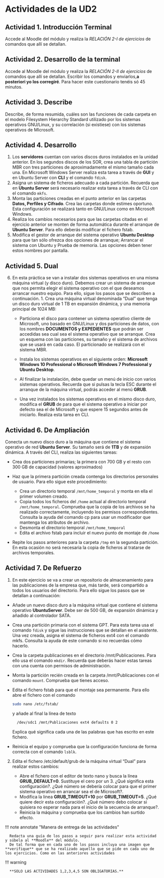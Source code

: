 # Actividades de la UD2

## Actividad 1. Introducción Terminal

Accede al Moodle del módulo y realiza la _RELACIÓN 2-I de ejercicios_ de comandos que allí se detallan.

## Actividad 2. Desarrollo de la terminal

Accede al Moodle del módulo y realiza la _RELACIÓN 2-II de ejercicios_ de comandos que allí se detallan. Escribir los comandos y enviarlos,**a posteriori yo los corregiré**. Para hacer este cuestionario tenéis só 45 minutos.

## Actividad 3. Describe

Describe, de forma resumida, cuáles son las funciones de cada carpeta en el modelo Filesystem Hierarchy Standard utilizado por los sistemas operativos GNU/Linux, y su correlación (si existiese) con los sistemas operativos de MIcrosoft.

## Actividad 4. Desarrollo

1. Los **servidores** cuentan con varios discos duros instalados en la unidad anterior. En los segundos discos de los SOR, crea una tabla de partición MBR con tres particiones de aproximadamente el mismo tamaño cada una. En Microsoft Windows Server realiza esta tarea a través de **GUI** y en Ubuntu Server con **CLI** y el comando `fdisk`.
2. Asigna un sistema de ficheros adecuado a cada partición. Recuerda que en **Ubuntu Server** será necesario realizar esta tarea a través de CLI con el comando `mkfs`.
3. Monta las particiones creadas en el punto anterior en las carpetas **Datos, Perfiles y Cifrado**. Crea las carpetas donde estimes oportuno. Esta configuración se realizará tanto en GNU/Linux como en Microsoft Windows.
4. Realiza los cambios necesarios para que las carpetas citadas en el ejercicio anterior se monten de forma automática durante el arranque de **Ubuntu Server**. Para ello deberás modificar el fichero fstab.
5. Modifica el gestor de arranque del sistema operativo **Ubuntu Desktop** para que tan sólo ofrezca dos opciones de arranque; Arrancar el sistema con Ubuntu y Prueba de memoria. Las opciones deben tener estos nombres por pantalla.

## Actividad 5. Dual

6. En esta práctica se van a instalar dos sistemas operativos en una misma máquina virtual (y disco duro). Debemos crear un sistema de arranque que nos permita elegir el sistema operativo con el que deseamos arrancar nuestro equipo. Para ello, sigue los pasos que se describen a continuación. 1. Crea una máquina virtual denominada “Dual” que tenga un disco duro virtual de 1 TB en expansión dinámica, y una memoria principal de 1024 MB:

   - Particiona el disco para contener un sistema operativo cliente de Microsoft, uno basado en GNU/Linux y dos particiones de datos, con los nombres **DOCUMENTOS y EXPEDIENTES** que podrán ser accedidas sea cual sea el sistema operativo que se arranque. Crea un esquema con las particiones, su tamaño y el sistema de archivos que se usará en cada caso. El particionado se realizará con el sistema MBR.

   - Instala los sistemas operativos en el siguiente orden: **Microsoft Windows 10 Professional o Microsoft Windows 7 Professional y Ubuntu Desktop**.
   - Al finalizar la instalación, debe quedar un menú de inicio con varios sistemas operativos. Recuerda que si pulsas la tecla ESC durante el arranque de la máquina virtual, podrás acceder al menú **GRUB**.
   - Una vez instalados los sistemas operativos en el mismo disco duro, modifica el **GRUB** de para que el sistema operativo a iniciar por defecto sea el de Microsoft y que espere 15 segundos antes de iniciarlo. Realiza esta tarea en CLI.

## Actividad 6. De Ampliación

Conecta un nuevo disco duro a la máquina que contiene el sistema operativo de red **Ubuntu Server**. Su tamaño será de **1TB** y de expansión dinámica. A través del CLI, realiza las siguientes tareas:

- Crea dos particiones primarias; la primera con 700 GB y el resto con 300 GB de capacidad (valores aproximados)
- Haz que la primera partición creada contenga los directorios personales de usuario. Para ello sigue este procedimiento:

  - Crea un directorio temporal `/mnt/home_temporal` y monta en ella el primer volumen creado.
  - Copia todos los ficheros del `/home` actual al directorio temporal `/mnt/home_temporal`. Comprueba que la copia de los archivos se ha realizado correctamente, incluyendo los permisos correspondientes. Consulta la ayuda del comando cp para usar un modificador que mantenga los atributos de archivo.
  - Desmonta el directorio temporal `/mnt/home_temporal`
  - Edita el archivo fstab para incluir el nuevo punto de montaje de `/home`

- Repite los pasos anteriores para la carpeta `/tmp` en la segunda partición. En esta ocasión no será necesaria la copia de ficheros al tratarse de archivos temporales.

## Actividad 7. De Refuerzo

1. En este ejercicio se va a crear un repositorio de almacenamiento para las publicaciones de la empresa que, más tarde, será compartido a todos los usuarios del directorio. Para ello sigue los pasos que se detallan a continuación:

- Añade un nuevo disco duro a la máquina virtual que contiene el sistema operativo **UbuntuServer**. Debe ser de 500 GB, de expansión dinámica y añadido al controlador SATA.
- Crea una partición primaria con el sistema GPT. Para esta tarea usa el comando `fdisk` y sigue las instrucciones que se detallan en el asistente. Una vez creada, asigna el sistema de ficheros ext4 con el comando mkfs. Consulta la ayuda de este comando si no recuerdas cómo hacerlo.
- Crea la carpeta publicaciones en el directorio /mnt/Publicaciones. Para ello usa el comando `mkdir`. Recuerda que deberás hacer estas tareas con una cuenta con permisos de administración.
- Monta la partición recién creada en la carpeta /mnt/Publicaciones con el comando `mount`. Comprueba que tienes acceso.
- Edita el fichero fstab para que el montaje sea permanente. Para ello abre el fichero con el comando

  ```bash title=""
  sudo nano /etc/fstab/
  ```

  y añade al final la línea de texto

  ```bash title=""
    /dev/sdc1 /mnt/Publicaciones ext4 defaults 0 2

  ```

  Explica qué significa cada una de las palabras que has escrito en este fichero.

- Reinicia el equipo y comprueba que la configuración funciona de forma correcta con el comando `lsblk`.

2. Edita el fichero /etc/default/grub de la máquina virtual “Dual” para realizar estos cambios:

   - Abre el fichero con el editor de texto nano y busca la línea **GRUB_DEFAULT=0**. Sustituye el cero por un 3. ¿Qué significa esta configuración?. ¿Qué número se debería colocar para que el primer sistema operativo en arrancar sea el de Microsoft?.
   - Modifica la linea **GRUB_TIMEOUT=10** por **GRUB_TIMEOUT=5**. ¿Qué quiere decir esta configuración?. ¿Qué número debo colocar si quisiera no esperar nada para el inicio de la secuencia de arranque?.
   - Reinicia la máquina y comprueba que los cambios han surtido efecto.

!!! note annotate "Manera de entrega de las actividades"

      Redacta una guía de los pasos a seguir para realizar esta actividad y súbela al **Moodle** del módulo.
      De tal forma que en cada uno de los pasos incluya una imagen que **verifique** que se ha realizado aquello que se pide en cada uno de los ejercicios. Como en las anteriores actividades

!!! warning

      **SOLO LAS ACTIVIDADES 1,2,3,4,5 SON OBLIGATORIAS.**
